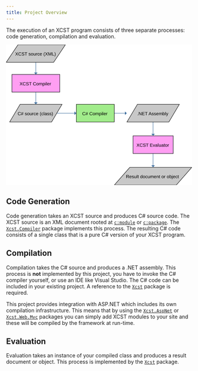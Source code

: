 ```yaml
---
title: Project Overview
---
```


The execution of an XCST program consists of three separate processes: code generation, compilation and evaluation.

![](xcst-flow.svg)

## Code Generation

Code generation takes an XCST source and produces C# source code. The XCST source is an XML document rooted at [`c:module`](../c/module.html) or [`c:package`](../c/package.html). The [`Xcst.Compiler`](installing.html#xcstcompiler-package) package implements this process. The resulting C# code consists of a single class that is a pure C# version of your XCST program.

## Compilation

Compilation takes the C# source and produces a .NET assembly. This process is **not** implemented by this project, you have to invoke the C# compiler yourself, or use an IDE like Visual Studio. The C# code can be included in your existing project. A reference to the [`Xcst`](installing.html#xcst-package) package is required.

This project provides integration with ASP.NET which includes its own compilation infrastructure. This means that by using the [`Xcst.AspNet`](installing.html) or [`Xcst.Web.Mvc`](installing.html) packages you can simply add XCST modules to your site and these will be compiled by the framework at run-time.

## Evaluation

Evaluation takes an instance of your compiled class and produces a result document or object. This process is implemented by the [`Xcst`](installing.html#xcst-package) package.
